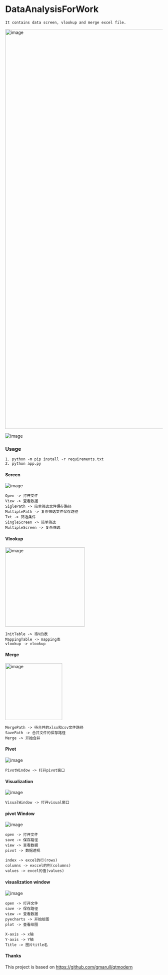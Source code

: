 # DataAnalysisForWork

```
It contains data screen, vlookup and merge excel file.
```
<img width="1280" alt="image" src="https://user-images.githubusercontent.com/98570790/214305423-5ce867e4-a1db-4fd8-9f91-ed4918d308f8.png">

![image](https://user-images.githubusercontent.com/98570790/214309303-54ae9069-0111-4343-858d-f4d5b7c65c09.png)


### Usage


```
1. python -m pip install -r requirements.txt
2. python app.py
```

#### Screen

![image](https://user-images.githubusercontent.com/98570790/214305778-c84ef858-d629-4af9-8a11-be758287d4f5.png)

```
Open -> 打开文件
View -> 查看数据
SiglePath -> 简单筛选文件保存路径
MultiplePath -> 复杂筛选文件保存路径
Txt -> 筛选条件
SingleScreen -> 简单筛选
MultipleScreen -> 复杂筛选
```
#### Vlookup
<img width="254" alt="image" src="https://user-images.githubusercontent.com/98570790/214306888-9b7828c3-88c5-43a8-ac77-ba147126b5e3.png">


```
InitTable -> 待V的表
MappingTable -> mapping表
vlookup -> vlookup
```
#### Merge

<img width="182" alt="image" src="https://user-images.githubusercontent.com/98570790/211199628-b21f2335-abb9-49d2-92f9-9b2c43d0046a.png">

```
MergePath -> 待合并的xlsx和csv文件路径
SavePath -> 合并文件的保存路径
Merge -> 开始合并
```
#### Pivot
![image](https://user-images.githubusercontent.com/98570790/214307122-80b716a1-182b-40a2-8193-deaa1bc08524.png)

```
PivotWindow -> 打开pivot窗口
```

#### Visualization
![image](https://user-images.githubusercontent.com/98570790/214307402-a8fc2b62-7e35-42c8-ae51-f0f849fb3c44.png)

```
VisualWindow -> 打开visual窗口
```

#### pivot Window
![image](https://user-images.githubusercontent.com/98570790/214307773-7cc47372-0c98-4021-a691-284c020695dc.png)

```
open -> 打开文件
save -> 保存路径
view -> 查看数据
pivot -> 数据透视

index -> excel的行(rows)
columns -> exccel的列(columns)
values -> excel的值(values)
```

#### visualization window
![image](https://user-images.githubusercontent.com/98570790/214308639-dface7e9-9d5a-446b-9fe7-58579e8c4a92.png)

```
open -> 打开文件
save -> 保存路径
view -> 查看数据
pyecharts -> 开始绘图
plot -> 查看绘图

X-axis -> x轴
Y-axis -> Y轴
Title -> 图片title名
```

#### Thanks

This project is based on https://github.com/gmarull/qtmodern

